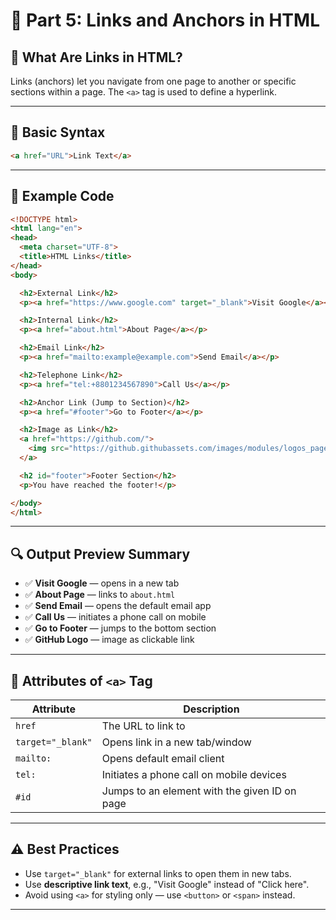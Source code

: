 # 📘 Part 5: Links and Anchors in HTML

## 🧠 What Are Links in HTML?
Links (anchors) let you navigate from one page to another or specific sections within a page. The `<a>` tag is used to define a hyperlink.

---

## 🔗 Basic Syntax
```html
<a href="URL">Link Text</a>
```

---

## 🧪 Example Code
```html
<!DOCTYPE html>
<html lang="en">
<head>
  <meta charset="UTF-8">
  <title>HTML Links</title>
</head>
<body>

  <h2>External Link</h2>
  <p><a href="https://www.google.com" target="_blank">Visit Google</a></p>

  <h2>Internal Link</h2>
  <p><a href="about.html">About Page</a></p>

  <h2>Email Link</h2>
  <p><a href="mailto:example@example.com">Send Email</a></p>

  <h2>Telephone Link</h2>
  <p><a href="tel:+8801234567890">Call Us</a></p>

  <h2>Anchor Link (Jump to Section)</h2>
  <p><a href="#footer">Go to Footer</a></p>

  <h2>Image as Link</h2>
  <a href="https://github.com/">
    <img src="https://github.githubassets.com/images/modules/logos_page/GitHub-Mark.png" alt="GitHub Logo" width="50">
  </a>

  <h2 id="footer">Footer Section</h2>
  <p>You have reached the footer!</p>

</body>
</html>
```

---

## 🔍 Output Preview Summary

- ✅ **Visit Google** — opens in a new tab
- ✅ **About Page** — links to `about.html`
- ✅ **Send Email** — opens the default email app
- ✅ **Call Us** — initiates a phone call on mobile
- ✅ **Go to Footer** — jumps to the bottom section
- ✅ **GitHub Logo** — image as clickable link

---

## 📌 Attributes of `<a>` Tag

| Attribute         | Description                                      |
|------------------|--------------------------------------------------|
| `href`           | The URL to link to                               |
| `target="_blank"`| Opens link in a new tab/window                   |
| `mailto:`        | Opens default email client                       |
| `tel:`           | Initiates a phone call on mobile devices         |
| `#id`            | Jumps to an element with the given ID on page    |

---

## ⚠ Best Practices

- Use `target="_blank"` for external links to open them in new tabs.
- Use **descriptive link text**, e.g., "Visit Google" instead of "Click here".
- Avoid using `<a>` for styling only — use `<button>` or `<span>` instead.

---